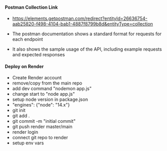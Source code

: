 #### Postman Collection Link

- https://elements.getpostman.com/redirect?entityId=26636754-aab25820-f498-4104-bab1-4887f8799b8d&entityType=collection

- The postman documentation shows a standard format for requests for each endpoint
- It also shows the sample usage of the API, including example requests and expected responses

#### Deploy on Render

- Create Render account
- remove/copy from the main repo
- add dev command "nodemon app.js"
- change start to "node app.js"
- setup node version in package.json
- "engines": {"node": "14.x"}
- git init
- git add .
- git commit -m "initial commit"
- git push render master/main
- render login
- connect git repo to render
- setup env vars